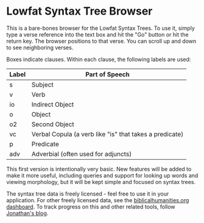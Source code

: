 # Lowfat Syntax Tree Browser

This is a bare-bones browser for the Lowfat Syntax Trees.  To use it, simply type a verse reference into the text box and hit the "Go" button or hit the return key.  The browser positions to that verse.  You can scroll up and down to see neighboring verses.

Boxes indicate clauses.  Within each clause, the following labels are used:

Label | Part of Speech
------|----------------
s     | Subject
v     | Verb
io    | Indirect Object
o     | Object
o2    | Second Object
vc    | Verbal Copula (a verb like "is" that takes a predicate)
p     | Predicate
adv   | Adverbial (often used for adjuncts)

This first version is intentionally very basic.  New features will be added to make it more useful, including queries and support for looking up words and viewing morphology, but it will be kept simple and focused on syntax trees.

The syntax tree data is freely licensed - feel free to use it in your application.  For other freely licensed data, see the [biblicalhumanities.org dashboard](http://biblicalhumanities.org/dashboard/). To track progress on this and other related tools, follow [Jonathan's blog](jonathanrobie.biblicalhumanities.org).

